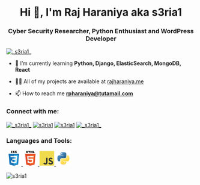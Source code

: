 <h1 align="center">Hi 👋, I'm Raj Haraniya aka s3ria1</h1>
<h3 align="center">Cyber Security Researcher, Python Enthusiast and WordPress Developer</h3>

<p align="left"> <a href="https://twitter.com/_s3ria1_" target="blank"><img src="https://img.shields.io/twitter/follow/_s3ria1_?logo=twitter&style=for-the-badge" alt="_s3ria1_" /></a> </p>

- 🌱 I’m currently learning **Python, Django, ElasticSearch, MongoDB, React**

- 👨‍💻 All of my projects are available at [rajharaniya.me](rajharaniya.me)

- 📫 How to reach me **rpharaniya@tutamail.com**

<h3 align="left">Connect with me:</h3>
<p align="left">
<a href="https://twitter.com/_s3ria1_" target="blank"><img align="center" src="https://raw.githubusercontent.com/rahuldkjain/github-profile-readme-generator/master/src/images/icons/Social/twitter.svg" alt="_s3ria1_" height="30" width="40" /></a>
<a href="https://linkedin.com/in/s3ria1" target="blank"><img align="center" src="https://raw.githubusercontent.com/rahuldkjain/github-profile-readme-generator/master/src/images/icons/Social/linked-in-alt.svg" alt="s3ria1" height="30" width="40" /></a>
<a href="https://fb.com/s3ria1" target="blank"><img align="center" src="https://raw.githubusercontent.com/rahuldkjain/github-profile-readme-generator/master/src/images/icons/Social/facebook.svg" alt="s3ria1" height="30" width="40" /></a>
<a href="https://instagram.com/_s3ria1_" target="blank"><img align="center" src="https://raw.githubusercontent.com/rahuldkjain/github-profile-readme-generator/master/src/images/icons/Social/instagram.svg" alt="_s3ria1_" height="30" width="40" /></a>
</p>

<h3 align="left">Languages and Tools:</h3>
<p align="left"> <a href="https://www.w3schools.com/css/" target="_blank" rel="noreferrer"> <img src="https://raw.githubusercontent.com/devicons/devicon/master/icons/css3/css3-original-wordmark.svg" alt="css3" width="40" height="40"/> </a> <a href="https://www.w3.org/html/" target="_blank" rel="noreferrer"> <img src="https://raw.githubusercontent.com/devicons/devicon/master/icons/html5/html5-original-wordmark.svg" alt="html5" width="40" height="40"/> </a> <a href="https://developer.mozilla.org/en-US/docs/Web/JavaScript" target="_blank" rel="noreferrer"> <img src="https://raw.githubusercontent.com/devicons/devicon/master/icons/javascript/javascript-original.svg" alt="javascript" width="40" height="40"/> </a> <a href="https://www.python.org" target="_blank" rel="noreferrer"> <img src="https://raw.githubusercontent.com/devicons/devicon/master/icons/python/python-original.svg" alt="python" width="40" height="40"/> </a> </p>

<p><img align="center" src="https://github-readme-stats.vercel.app/api/top-langs?username=s3ria1&show_icons=true&locale=en&layout=compact" alt="s3ria1" /></p>

